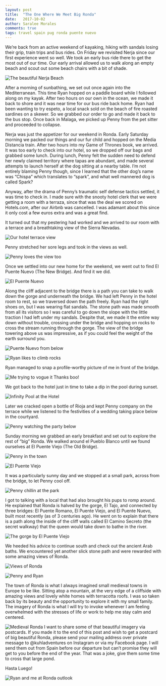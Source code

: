 ```yaml
---
layout: post
title:  "The One Where We Meet Big Ronda"
date:   2017-10-02
author: Saralee Morales
comments: true
tags: travel spain pug ronda puente nuevo 
---
```

We’re back from an active weekend of kayaking, hiking with sandals losing their grip, train trips and bus rides. On Friday we revisited Nerja since our first experience went so well. We took an early bus ride there to get the most out of our time. Our early arrival allowed us to walk along an empty beach and scout out some beach chairs with a bit of shade. 


![The beautiful Nerja Beach][empty_beach] 


After a morning of sunbathing, we set out once again into the Mediterranean. This time Ryan hopped on a paddle board while I followed along on my kayak. After two hours on our own in the ocean, we made it back to shore and it was near time for our bus ride back home. Ryan had been wanting to try espeto, a local snack sold on the beach of fire roasted sardines on a skewer. So we grabbed our order to go and made it back to the bus stop. Once back in Malaga, we picked up Penny from the pet sitter and proceeded to collapse. 

Nerja was just the appetizer for our weekend in Ronda. Early Saturday morning we packed our things and our fur child and hopped on the Media Distancia train. After two hours into my Game of Thrones book, we arrived. It was too early to check into our hotel, so we dropped off our bags and grabbed some lunch. During lunch, Penny felt the sudden need to defend her newly claimed territory where tapas are abundant, and made several attempts to launch herself at the dog sitting at a nearby table. I’m not entirely blaming Penny though, since I learned that the other dog’s name was “Chispa” which translates to “spark”, and what well mannered dog is called Spark? 

Anyway, after the drama of Penny’s traumatic self defense tactics settled, it was time to check in. I made sure with the snooty hotel clerk that we were getting a room with a terraza, since that was the deal we scored on Hotels.com, after our Airbnb was cancelled. I was adamant about this since it only cost a few euros extra and was a great find. 

It turned out that my pestering had worked and we arrived to our room with a terrace and a breathtaking view of the Sierra Nevadas. 


![Our hotel terrace view][terrace]


Penny stretched her sore legs and took in the views as well. 


![Penny loves the view too][penny_terrace]


Once we settled into our new home for the weekend, we went out to find El Puente Nuevo (The New Bridge). And find it we did. 



![El Puente Nuevo][puente_nuevo]


Along the cliff adjacent to the bridge there is a path you can take to walk down the gorge and underneath the bridge. We had left Penny in the hotel room to rest, so we traversed down the path freely. Ryan had the right shoes on, but I was wearing flat sandals. The stone path was made smooth from all its visitors so I was careful to go down the slope with the little traction I had left under my sandals. Despite that, we made it the entire way down without trouble, crossing under the bridge and hopping on rocks to cross the stream running through the gorge. The view of the bridge towering above us was impressive, as if you could feel the weight of the earth surround you. 


![Puente Nuevo from below][puente_nuevo_below]


![Ryan likes to climb rocks][ryan_puente_nuevo]


Ryan managed to snap a profile-worthy picture of me in front of the bridge. 


![Me trying to vogue it][puente_nuevo_sara]
Thanks boo! 




We got back to the hotel just in time to take a dip in the pool during sunset. 


![Infinity Pool at the Hotel][infinity_pool]


Later we cracked open a bottle of Rioja and kept Penny company on the terrace while we listened to the festivities of a wedding taking place below in the courtyard. 


![Penny watching the party below][penny_sunset_terrace]


Sunday morning we grabbed an early breakfast and set out to explore the rest of “big” Ronda. We walked around el Pueblo Blanco until we found ourselves at El Puente Viejo (The Old Bridge). 


![Penny in the town][penny_town]

![El Puente Viejo][punete_viejo] 


It was a particularly sunny day and we stopped at a small park, across from the bridge, to let Penny cool off. 


![Penny chillin at the park][penny_park]


I got to talking with a local that had also brought his pups to romp around. He explained that Ronda is halved by the gorge, El Tajo, and connected by three bridges: El Puente Romano, El Puente Viejo, and El Puente Nuevo, built most recently (as of 3 centuries ago). He went on to explain that there is a path along the inside of the cliff walls called El Camino Secreto (the secret walkway) that the queen would take down to bathe in the river. 


![The gorge by El Puente Viejo][gorge_puente_viejo]


We heeded his advice to continue south and check out the ancient Arab baths. We encountered yet another slick stone path and were rewarded with some amazing views of Ronda. 


![Views of Ronda][ronda_vista]
 
 
![Penny and Ryan][penny_ryan_arc]
 

The town of Ronda is what I always imagined small medieval towns in Europe to be like. Sitting atop a mountain, at the very edge of a cliffside with amazing views and lovely white homes with terracotta roofs. I was so taken back by its beauty and the opportunity to explore it with my small family. The imagery of Ronda is what I will try to invoke whenever I am feeling overwhelmed with the stresses of life or work to help me stay calm and centered.


![Medieval Ronda][medieval_ronda] 
I want to share some of that beautiful imagery via postcards. If you made it to the end of this post and wish to get a postcard of big beautiful Ronda, please send your mailing address over private message to @kuhladventures on Instagram or via my Facebook page. I will send them out from Spain before our departure but can’t promise they will get to you before the end of the year. That was a joke, give them some time to cross that large pond. 

Hasta Luego! 

![Ryan and me at Ronda outlook][ronda_ryan_sara]

[empty_beach]:           https://s3.amazonaws.com/fiveweeksabroad/10022017/Nerja_Beach.jpg
[terrace]:               https://s3.amazonaws.com/fiveweeksabroad/10022017/Ronda_Hotel_Terrace.jpg
[penny_terrace]:         https://s3.amazonaws.com/fiveweeksabroad/10022017/Ronda_Penny_Terrace.jpg
[puente_nuevo]:          https://s3.amazonaws.com/fiveweeksabroad/10022017/Puente_Nuevo.jpg
[puente_nuevo_below]:    https://s3.amazonaws.com/fiveweeksabroad/10022017/Puente_Nuevo_Below.jpg
[ryan_puente_nuevo]:     https://s3.amazonaws.com/fiveweeksabroad/10022017/Puente_Nuevo_Ryan.jpg
[puente_nuevo_sara]:     https://s3.amazonaws.com/fiveweeksabroad/10022017/Puente_Nuevo_Sara.jpg
[infinity_pool]:         https://s3.amazonaws.com/fiveweeksabroad/10022017/Ronda_Infinity_Pool.jpg
[penny_sunset_terrace]:  https://s3.amazonaws.com/fiveweeksabroad/10022017/Ronda_Penny_Sunset.jpg
[penny_town]:            https://s3.amazonaws.com/fiveweeksabroad/10022017/Ronda_Penny_Town.jpg
[punete_viejo]:          https://s3.amazonaws.com/fiveweeksabroad/10022017/Ronda_Puente_Viejo.jpg
[penny_park]:            https://s3.amazonaws.com/fiveweeksabroad/10022017/Ronda_Penny_Park.jpg
[gorge_puente_viejo]:    https://s3.amazonaws.com/fiveweeksabroad/10022017/Ronda_Gorge.jpg
[ronda_vista]:           https://s3.amazonaws.com/fiveweeksabroad/10022017/Ronda_Vista.jpg
[penny_ryan_arc]:        https://s3.amazonaws.com/fiveweeksabroad/10022017/Ronda_Moorish_Arch.jpg
[medieval_ronda]:        https://s3.amazonaws.com/fiveweeksabroad/10022017/Ronda_Medieval.jpg
[ronda_ryan_sara]:       https://s3.amazonaws.com/fiveweeksabroad/10022017/Ronda_Ryan_Sara.jpg
